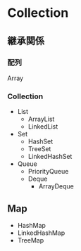 # Collection
## 継承関係
### 配列
Array

### Collection
 - List
   - ArrayList
   - LinkedList
 - Set
   - HashSet
   - TreeSet
   - LinkedHashSet
 - Queue
   - PriorityQueue
   - Deque
     - ArrayDeque

## Map
 - HashMap
 - LinkedHashMap
 - TreeMap


